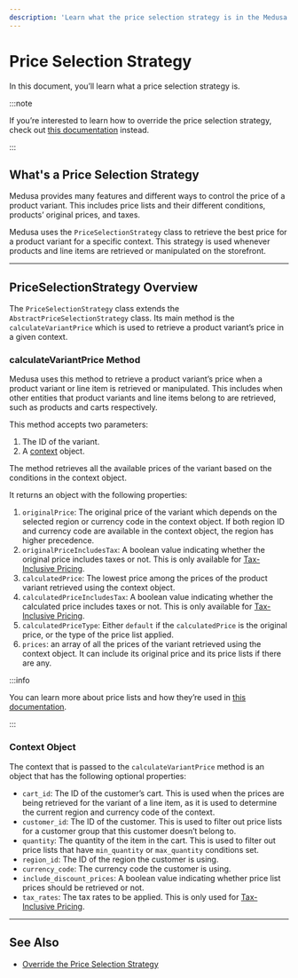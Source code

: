 ```yaml
---
description: 'Learn what the price selection strategy is in the Medusa backend. The price selection strategy retrieves the best price for a product variant for a specific context.'
---
```


# Price Selection Strategy

In this document, you’ll learn what a price selection strategy is.

:::note

If you’re interested to learn how to override the price selection strategy, check out [this documentation](./backend/override-price-selection-strategy.md) instead.

:::

## What's a Price Selection Strategy

Medusa provides many features and different ways to control the price of a product variant. This includes price lists and their different conditions, products’ original prices, and taxes.

Medusa uses the `PriceSelectionStrategy` class to retrieve the best price for a product variant for a specific context. This strategy is used whenever products and line items are retrieved or manipulated on the storefront.

---

## PriceSelectionStrategy Overview

The `PriceSelectionStrategy` class extends the `AbstractPriceSelectionStrategy` class. Its main method is the `calculateVariantPrice` which is used to retrieve a product variant’s price in a given context.

### calculateVariantPrice Method

Medusa uses this method to retrieve a product variant’s price when a product variant or line item is retrieved or manipulated. This includes when other entities that product variants and line items belong to are retrieved, such as products and carts respectively.

This method accepts two parameters:

1. The ID of the variant.
2. A [context](#context-object) object.

The method retrieves all the available prices of the variant based on the conditions in the context object.

It returns an object with the following properties:

1. `originalPrice`: The original price of the variant which depends on the selected region or currency code in the context object. If both region ID and currency code are available in the context object, the region has higher precedence.
2. `originalPriceIncludesTax`: A boolean value indicating whether the original price includes taxes or not. This is only available for [Tax-Inclusive Pricing](../taxes/inclusive-pricing.md).
3. `calculatedPrice`: The lowest price among the prices of the product variant retrieved using the context object.
4. `calculatedPriceIncludesTax`: A boolean value indicating whether the calculated price includes taxes or not. This is only available for [Tax-Inclusive Pricing](../taxes/inclusive-pricing.md).
5. `calculatedPriceType`: Either `default` if the `calculatedPrice` is the original price, or the type of the price list applied.
6. `prices`: an array of all the prices of the variant retrieved using the context object. It can include its original price and its price lists if there are any.

:::info

You can learn more about price lists and how they’re used in [this documentation](./price-lists.md).

:::

### Context Object

The context that is passed to the `calculateVariantPrice` method is an object that has the following optional properties:

- `cart_id`: The ID of the customer’s cart. This is used when the prices are being retrieved for the variant of a line item, as it is used to determine the current region and currency code of the context.
- `customer_id`: The ID of the customer. This is used to filter out price lists for a customer group that this customer doesn’t belong to.
- `quantity`: The quantity of the item in the cart. This is used to filter out price lists that have `min_quantity` or `max_quantity` conditions set.
- `region_id`: The ID of the region the customer is using.
- `currency_code`: The currency code the customer is using.
- `include_discount_prices`: A boolean value indicating whether price list prices should be retrieved or not.
- `tax_rates`: The tax rates to be applied. This is only used for [Tax-Inclusive Pricing](../taxes/inclusive-pricing.md).

---

## See Also

- [Override the Price Selection Strategy](./backend/override-price-selection-strategy.md)